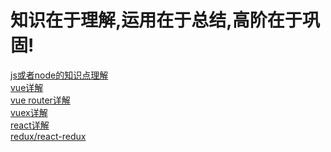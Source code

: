 # 知识在于理解,运用在于总结,高阶在于巩固!
[js或者node的知识点理解](https://github.com/helpceo/h/wiki/js%E6%88%96%E8%80%85node%E7%9A%84%E7%9F%A5%E8%AF%86%E7%82%B9%E7%90%86%E8%A7%A3)</br>
[vue详解](https://github.com/helpceo/h/wiki/vue%E8%AF%A6%E8%A7%A3)</br>
[vue router详解](https://github.com/helpceo/h/wiki/vue-router%E8%AF%A6%E8%A7%A3)</br>
[vuex详解](https://github.com/helpceo/h/wiki/vuex%E8%AF%A6%E8%A7%A3)</br>
[react详解](https://github.com/helpceo/h/wiki/react%E8%AF%A6%E8%A7%A3)</br>
[redux/react-redux](https://github.com/helpceo/h/wiki/redux-react-redux)
